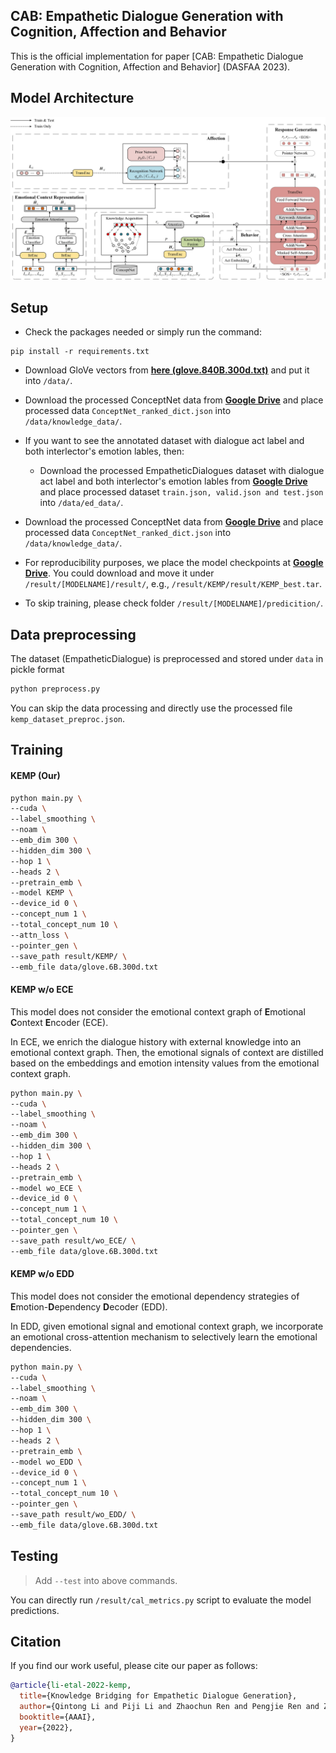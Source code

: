 ## 	CAB: Empathetic Dialogue Generation with Cognition, Affection and Behavior

This is the official implementation for paper [CAB: Empathetic Dialogue Generation with Cognition, Affection and Behavior] (DASFAA 2023).

## Model Architecture

![Image of KEMP](/model.jpg)


## Setup
- Check the packages needed or simply run the command:
```console
pip install -r requirements.txt
```
- Download GloVe vectors from [**here (glove.840B.300d.txt)**](https://drive.google.com/file/d/15ZEUyHCZ0f0mg0ecAFIbGInlkIUkOudY/view?usp=sharing) and put it into `/data/`.

- Download the processed ConceptNet data from [**Google Drive**](https://drive.google.com/file/d/1pURkucLpa0SAWfiwba_J28kM5NQuo0qD/view?usp=sharing) and place processed data `ConceptNet_ranked_dict.json` into `/data/knowledge_data/`.

- If you want to see the annotated dataset with dialogue act label and both interlector's emotion lables, then:

    - Download the processed EmpatheticDialogues dataset with dialogue act label and both interlector's emotion lables from [**Google Drive**](https://drive.google.com/drive/folders/1Pvgh5PZE_svSna3A_yhHf_Wngb4T5tcl?usp=sharing) and place processed dataset `train.json, valid.json and test.json` into `/data/ed_data/`.

- Download the processed ConceptNet data from [**Google Drive**](https://drive.google.com/file/d/1pURkucLpa0SAWfiwba_J28kM5NQuo0qD/view?usp=sharing) and place processed data `ConceptNet_ranked_dict.json` into `/data/knowledge_data/`.

- For reproducibility purposes, we place the model checkpoints at [**Google Drive**](https://drive.google.com/drive/folders/1w5rOOUbhcGrS6v_YDw4d18lQZUT9phJV?usp=sharing). You could download and move it under `/result/[MODELNAME]/result/`, e.g., `/result/KEMP/result/KEMP_best.tar`.

- To skip training, please check folder `/result/[MODELNAME]/predicition/`.



## Data preprocessing

The dataset (EmpatheticDialogue) is preprocessed and stored under `data` in pickle format
```bash
python preprocess.py
```
You can skip the data processing and directly use the processed file `kemp_dataset_preproc.json`.

## Training
#### KEMP (Our)
```bash
python main.py \
--cuda \
--label_smoothing \
--noam \
--emb_dim 300 \
--hidden_dim 300 \
--hop 1 \
--heads 2 \
--pretrain_emb \
--model KEMP \
--device_id 0 \
--concept_num 1 \
--total_concept_num 10 \
--attn_loss \
--pointer_gen \
--save_path result/KEMP/ \
--emb_file data/glove.6B.300d.txt
```

#### KEMP w/o ECE

This model does not consider the emotional context graph of **E**motional **C**ontext **E**ncoder (ECE). 

In ECE, we enrich the dialogue history with external knowledge into an emotional context graph. Then, the emotional signals of context are distilled based on the embeddings and emotion intensity values from the emotional context graph.
```bash
python main.py \
--cuda \
--label_smoothing \
--noam \
--emb_dim 300 \
--hidden_dim 300 \
--hop 1 \
--heads 2 \
--pretrain_emb \
--model wo_ECE \
--device_id 0 \
--concept_num 1 \
--total_concept_num 10 \
--pointer_gen \
--save_path result/wo_ECE/ \
--emb_file data/glove.6B.300d.txt
```

#### KEMP w/o EDD

This model does not consider the emotional dependency strategies of **E**motion-**D**ependency **D**ecoder (EDD). 

In EDD, given emotional signal and emotional context graph, we incorporate an emotional cross-attention mechanism to selectively learn the emotional dependencies. 
```bash
python main.py \
--cuda \
--label_smoothing \
--noam \
--emb_dim 300 \
--hidden_dim 300 \
--hop 1 \
--heads 2 \
--pretrain_emb \
--model wo_EDD \
--device_id 0 \
--concept_num 1 \
--total_concept_num 10 \
--pointer_gen \
--save_path result/wo_EDD/ \
--emb_file data/glove.6B.300d.txt
```

## Testing
> Add `--test` into above commands.

You can directly run `/result/cal_metrics.py` script to evaluate the model predictions.


## Citation
If you find our work useful, please cite our paper as follows:

```bibtex
@article{li-etal-2022-kemp,
  title={Knowledge Bridging for Empathetic Dialogue Generation},
  author={Qintong Li and Piji Li and Zhaochun Ren and Pengjie Ren and Zhumin Chen},
  booktitle={AAAI},
  year={2022},
}
```

